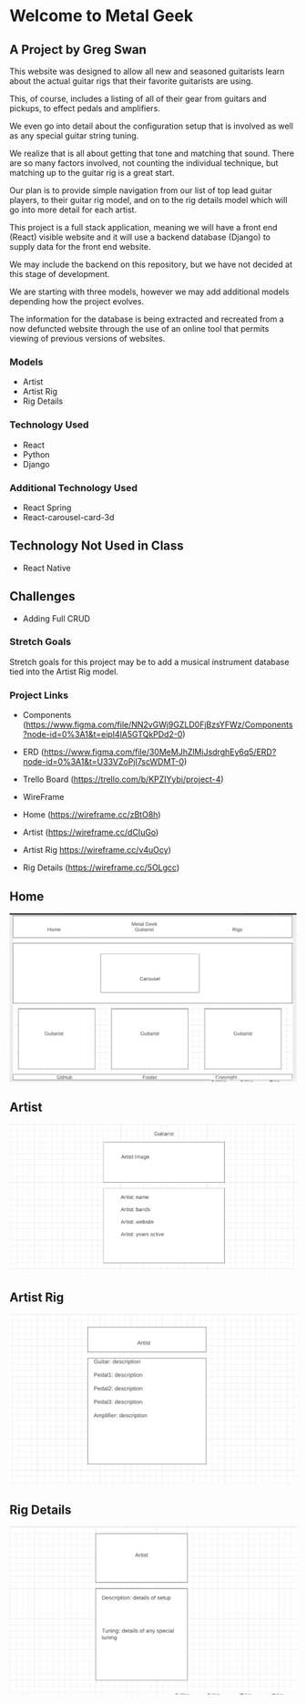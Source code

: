 # Welcome to Metal Geek

## A Project by Greg Swan

This website was designed to allow all new and seasoned guitarists learn about the actual guitar rigs that their favorite guitarists are using. 

This, of course, includes a listing of all of their gear from guitars and pickups, to effect pedals and amplifiers. 

We even go into detail about the configuration setup that is involved as well as any special guitar string tuning.

We realize that is all about getting that tone and matching that sound. There are so many factors involved, not counting the individual technique, but matching up to the guitar rig is a great start.

Our plan is to provide simple navigation from our list of top lead guitar players, to their guitar rig model, and on to the rig details model which will go into more detail for each artist.

This project is a full stack application, meaning we will have a front end (React) visible website and it will use a backend database (Django) to supply data for the front end website.

We may include the backend on this repository, but we have not decided at this stage of development.

We are starting with three models, however we may add additional models depending how the project evolves.

The information for the database is being extracted and recreated from a now defuncted website through the use of an online tool that permits viewing of previous versions of websites.

### Models

- Artist
- Artist Rig
- Rig Details


### Technology Used

- React
- Python
- Django

### Additional Technology Used

- React Spring
- React-carousel-card-3d

## Technology Not Used in Class

- React Native

## Challenges

- Adding Full CRUD

### Stretch Goals

Stretch goals for this project may be to add a musical instrument database tied into the Artist Rig model.

### Project Links

- Components
(https://www.figma.com/file/NN2vGWj9GZLD0FjBzsYFWz/Components?node-id=0%3A1&t=eipI4lA5GTQkPDd2-0)

- ERD
(https://www.figma.com/file/30MeMJhZlMiJsdrghEy6q5/ERD?node-id=0%3A1&t=U33VZoPjI7scWDMT-0)

- Trello Board
(https://trello.com/b/KPZIYybi/project-4)

- WireFrame
- Home (https://wireframe.cc/zBtO8h)
- Artist (https://wireframe.cc/dCIuGo)
- Artist Rig https://wireframe.cc/v4uOcy)
- Rig Details (https://wireframe.cc/5OLgcc)

## Home
<img src="public/a1.png" alt="Wireframe1">

## Artist
<img src="public/a2.png" alt="Wireframe2">

## Artist Rig
<img src="public/a3.png" alt="Wireframe3">

## Rig Details
<img src="public/a4.png" alt="Wireframe4">